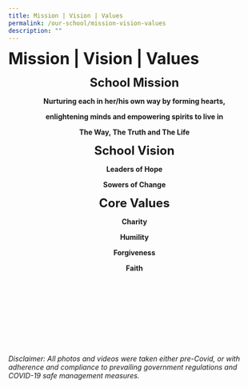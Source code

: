 ```yaml
---
title: Mission | Vision | Values
permalink: /our-school/mission-vision-values
description: ""
---
```

**<font size=6>Mission | Vision | Values</font>**

<center>

**<font size=5>School Mission</font>**


**Nurturing each in her/his own way by forming hearts,**

**enlightening minds and empowering spirits to live in**

**The Way, The Truth and The Life**


  

  
**<font size=5>School Vision</font>**


**Leaders of Hope**

**Sowers of Change**


  

  **<font size=5>Core Values</font>**


**Charity**

**Humility**

**Forgiveness**

**Faith**

</center>  
	
  <br><br><br><br><br><br><br><br>

_Disclaimer: All photos and videos were taken either pre-Covid, or with adherence and compliance to prevailing government regulations and COVID-19 safe management measures._